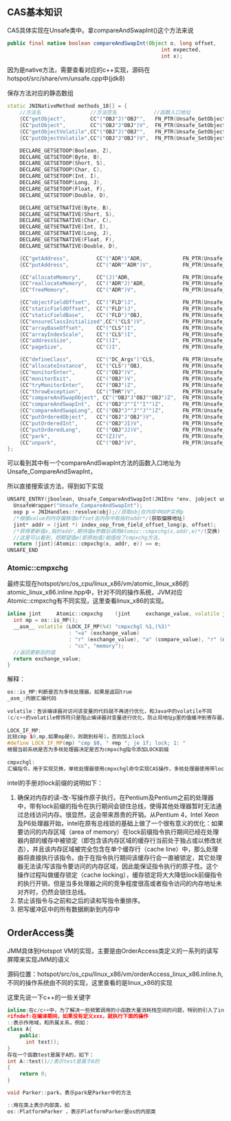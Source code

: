 ## CAS基本知识

CAS具体实现在Unsafe类中。拿compareAndSwapInt()这个方法来说

~~~java
public final native boolean compareAndSwapInt(Object o, long offset,
                                                  int expected,
                                                  int x);
~~~

因为是native方法，需要查看对应的c++实现，源码在hotspot/src/share/vm/unsafe.cpp中(jdk8)

保存方法对应的静态数组

~~~cpp
static JNINativeMethod methods_18[] = {
    //方法名                //方法签名            //函数入口地址
    {CC"getObject",        CC"("OBJ"J)"OBJ"",   FN_PTR(Unsafe_GetObject)},
    {CC"putObject",        CC"("OBJ"J"OBJ")V",  FN_PTR(Unsafe_SetObject)},
    {CC"getObjectVolatile",CC"("OBJ"J)"OBJ"",   FN_PTR(Unsafe_GetObjectVolatile)},
    {CC"putObjectVolatile",CC"("OBJ"J"OBJ")V",  FN_PTR(Unsafe_SetObjectVolatile)},

    DECLARE_GETSETOOP(Boolean, Z),
    DECLARE_GETSETOOP(Byte, B),
    DECLARE_GETSETOOP(Short, S),
    DECLARE_GETSETOOP(Char, C),
    DECLARE_GETSETOOP(Int, I),
    DECLARE_GETSETOOP(Long, J),
    DECLARE_GETSETOOP(Float, F),
    DECLARE_GETSETOOP(Double, D),

    DECLARE_GETSETNATIVE(Byte, B),
    DECLARE_GETSETNATIVE(Short, S),
    DECLARE_GETSETNATIVE(Char, C),
    DECLARE_GETSETNATIVE(Int, I),
    DECLARE_GETSETNATIVE(Long, J),
    DECLARE_GETSETNATIVE(Float, F),
    DECLARE_GETSETNATIVE(Double, D),

    {CC"getAddress",         CC"("ADR")"ADR,             FN_PTR(Unsafe_GetNativeAddress)},
    {CC"putAddress",         CC"("ADR""ADR")V",          FN_PTR(Unsafe_SetNativeAddress)},

    {CC"allocateMemory",     CC"(J)"ADR,                 FN_PTR(Unsafe_AllocateMemory)},
    {CC"reallocateMemory",   CC"("ADR"J)"ADR,            FN_PTR(Unsafe_ReallocateMemory)},
    {CC"freeMemory",         CC"("ADR")V",               FN_PTR(Unsafe_FreeMemory)},

    {CC"objectFieldOffset",  CC"("FLD")J",               FN_PTR(Unsafe_ObjectFieldOffset)},
    {CC"staticFieldOffset",  CC"("FLD")J",               FN_PTR(Unsafe_StaticFieldOffset)},
    {CC"staticFieldBase",    CC"("FLD")"OBJ,             FN_PTR(Unsafe_StaticFieldBaseFromField)},
    {CC"ensureClassInitialized",CC"("CLS")V",            FN_PTR(Unsafe_EnsureClassInitialized)},
    {CC"arrayBaseOffset",    CC"("CLS")I",               FN_PTR(Unsafe_ArrayBaseOffset)},
    {CC"arrayIndexScale",    CC"("CLS")I",               FN_PTR(Unsafe_ArrayIndexScale)},
    {CC"addressSize",        CC"()I",                    FN_PTR(Unsafe_AddressSize)},
    {CC"pageSize",           CC"()I",                    FN_PTR(Unsafe_PageSize)},

    {CC"defineClass",        CC"("DC_Args")"CLS,         FN_PTR(Unsafe_DefineClass)},
    {CC"allocateInstance",   CC"("CLS")"OBJ,             FN_PTR(Unsafe_AllocateInstance)},
    {CC"monitorEnter",       CC"("OBJ")V",               FN_PTR(Unsafe_MonitorEnter)},
    {CC"monitorExit",        CC"("OBJ")V",               FN_PTR(Unsafe_MonitorExit)},
    {CC"tryMonitorEnter",    CC"("OBJ")Z",               FN_PTR(Unsafe_TryMonitorEnter)},
    {CC"throwException",     CC"("THR")V",               FN_PTR(Unsafe_ThrowException)},
    {CC"compareAndSwapObject", CC"("OBJ"J"OBJ""OBJ")Z",  FN_PTR(Unsafe_CompareAndSwapObject)},
    {CC"compareAndSwapInt",  CC"("OBJ"J""I""I"")Z",      FN_PTR(Unsafe_CompareAndSwapInt)},
    {CC"compareAndSwapLong", CC"("OBJ"J""J""J"")Z",      FN_PTR(Unsafe_CompareAndSwapLong)},
    {CC"putOrderedObject",   CC"("OBJ"J"OBJ")V",         FN_PTR(Unsafe_SetOrderedObject)},
    {CC"putOrderedInt",      CC"("OBJ"JI)V",             FN_PTR(Unsafe_SetOrderedInt)},
    {CC"putOrderedLong",     CC"("OBJ"JJ)V",             FN_PTR(Unsafe_SetOrderedLong)},
    {CC"park",               CC"(ZJ)V",                  FN_PTR(Unsafe_Park)},
    {CC"unpark",             CC"("OBJ")V",               FN_PTR(Unsafe_Unpark)}
};
~~~

可以看到其中有一个compareAndSwapInt方法的函数入口地址为Unsafe_CompareAndSwapInt，

所以直接搜索该方法，得到如下实现

~~~cpp
UNSAFE_ENTRY(jboolean, Unsafe_CompareAndSwapInt(JNIEnv *env, jobject unsafe, jobject obj, jlong offset, jint e, jint x))
  UnsafeWrapper("Unsafe_CompareAndSwapInt");
  oop p = JNIHandles::resolve(obj);//获取obj在内存中OOP实例p
  /*根据value的内存偏移值offset去内存中取指针addr*/(获取偏移地址)
  jint* addr = (jint *) index_oop_from_field_offset_long(p, offset);
  /*获得更新值x,指针addr,期待值e参数后调用Atomic::cmpxchg(x,addr,e)*/(交换)
  //这里可以看到，把期望值e(即原始值)赋值给了cmpxchg方法，
  return (jint)(Atomic::cmpxchg(x, addr, e)) == e;
UNSAFE_END
~~~

### Atomic::cmpxchg

最终实现在hotspot/src/os_cpu/linux_x86/vm/atomic_linux_x86的atomic_linux_x86.inline.hpp中，针对不同的操作系统，JVM对应Atomic::cmpxchg有不同实现，这里查看linux_x86的实现。

~~~cpp
inline jint     Atomic::cmpxchg    (jint     exchange_value, volatile jint*     dest, jint     compare_value) {
  int mp = os::is_MP();
  __asm__ volatile (LOCK_IF_MP(%4) "cmpxchgl %1,(%3)"
                    : "=a" (exchange_value)
                    : "r" (exchange_value), "a" (compare_value), "r" (dest), "r" (mp)
                    : "cc", "memory");
  //返回更新后的值
  return exchange_value;
}
~~~

解释：

~~~cpp
os::is_MP:判断是否为多核处理器，如果是返回true
_asm_:内嵌汇编代码
    
volatile：告诉编译器对访问该变量的代码就不再进行优化，和Java中的volatile不同
(c/c++的volatile修饰符只是阻止编译器对变量进行优化，防止将地址p里的值缓冲到寄存器，而不是从cache或者内存读。volatile这个一般在操作IO寄存器或者多线程编程的时候有用。)
    
LOCK_IF_MP:
比较cmp $0,mp,如果mp是0，则跳到标号1，否则加上lock
#define LOCK_IF_MP(mp) "cmp $0, " #mp "; je 1f; lock; 1: "
根据当前系统是否为多核处理器决定是否为cmpxchg指令添加LOCK前缀
    
cmpxchgl:
汇编指令，用于实现交换，单核处理器使用cmpxchgl命令实现CAS操作，多核处理器使用带lock前缀的cmpxchql命令实现CAS操作
~~~

intel的手册对lock前缀的说明如下：

1. 确保对内存的读-改-写操作原子执行。在Pentium及Pentium之前的处理器中，带有lock前缀的指令在执行期间会锁住总线，使得其他处理器暂时无法通过总线访问内存。很显然，这会带来昂贵的开销。从Pentium 4，Intel Xeon及P6处理器开始，intel在原有总线锁的基础上做了一个很有意义的优化：如果要访问的内存区域（area of memory）在lock前缀指令执行期间已经在处理器内部的缓存中被锁定（即包含该内存区域的缓存行当前处于独占或以修改状态），并且该内存区域被完全包含在单个缓存行（cache line）中，那么处理器将直接执行该指令。由于在指令执行期间该缓存行会一直被锁定，其它处理器无法读/写该指令要访问的内存区域，因此能保证指令执行的原子性。这个操作过程叫做缓存锁定（cache locking），缓存锁定将大大降低lock前缀指令的执行开销，但是当多处理器之间的竞争程度很高或者指令访问的内存地址未对齐时，仍然会锁住总线。
2. 禁止该指令与之前和之后的读和写指令重排序。
3. 把写缓冲区中的所有数据刷新到内存中

## OrderAccess类

JMM具体到Hotspot VM的实现，主要是由OrderAccess类定义的一系列的读写屏障来实现JMM的语义

源码位置：hotspot/src/os_cpu/linux_x86/vm/orderAccess_linux_x86.inline.h,不同的操作系统由不同的实现，这里查看的是linux_x86的实现

这里先说一下c++的一些关键字

~~~cpp
inline:在c/c++中，为了解决一些频繁调用的小函数大量消耗栈空间的问题，特别的引入了inline修饰符，表示内联函数。它只是一个对编译器的建议，最后能否真正内联，看编译器的意思，并且建议将它定义在头文件中。
#ifndef:在编译期间，如果没有定义xxx，就执行下面的操作
::表示作用域，和所属关系，例如：
class A{
    public:
      int test();
}
存在一个函数test是属于A的，如下：
int A::test()//表示test是属于A的
{
    return 0;
}

void Parker::park，表示park是Parker中的方法

::用在类上表示内部类，如
os::PlatformParker ，表示PlatformParker是os的内部类
~~~

